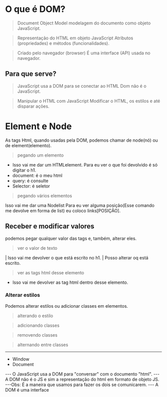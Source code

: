 # O que é DOM?
  > Document Object Model
    modelagem do documento como objeto JavaScript.

  > Representação do HTML em objeto JavaScript
    Atributos (propriedades) e métodos (funcionalidades).
  
  > Criado pelo navegador (browser)
    É uma interface (API) usada no navegador.

## Para que serve?
  > JavaScript usa a DOM para se conectar ao HTML
    Dom não é o JavaScript.
  
  > Manipular o HTML com JavaScript
    Modificar o HTML, os estilos e até disparar ações.


# Element e Node
As tags Html, quando usadas pela DOM, podemos chamar de node(nó) ou de element(elemento).
  > pegando um elemento
  <!-- const h1 = document.querySelector('ELEMENTO AQUI') -->
  - Isso vai me dar um HTMLelement. Para eu ver o que foi devolvido é só digitar o h1.
  - document: é o meu html
  - query: é consulte
  - Selector: é seletor

  > pegando vários elementos
  <!-- const links = document.querySelectorAll('ELEMENTO AQUI')-->
  Isso vai me dar uma Nodelist
    Para eu ver alguma posição(Esse comando me devolve em forma de list) eu coloco links[POSIÇÃO].

## Receber e modificar valores
podemos pegar qualquer valor das tags e, também, alterar eles.
  > ver o valor de texto
  <!-- h1.innerText --> | Isso vai me devolver o que está escrito no h1.
  <!-- h1.innerText = "ESCREVER AQUI" --> | Posso alterar oq está escrito.

  > ver as tags html desse elemento
  <!-- h1.innerHTML -->
  - Isso vai me devolver as tag html dentro desse elemento.

### Alterar estilos
Podemos alterar estilos ou adicionar classes em elementos.
  > alterando o estilo
  <!-- h1.style.backgroundColor = "COR AQUI" -->

  > adicionando classes
  <!-- h1.classList.add('hide') -->

  > removendo classes
  <!-- h1.classList.remove('hide') -->

  > alternando entre classes
  <!-- h1.classList.toggle('hide') -->

------------------------------------------------------

<!-- Objetos globais -->
- Window
- Document

<!-- Anotações -->
--- O JavaScript usa a DOM para "conversar" com o documento "html".
--- A DOM não é o JS e sim a representação do html em formato de objeto JS.
---Obs: É a maneira que usamos para fazer os dois se comunicarem.
--- A DOM é uma interface